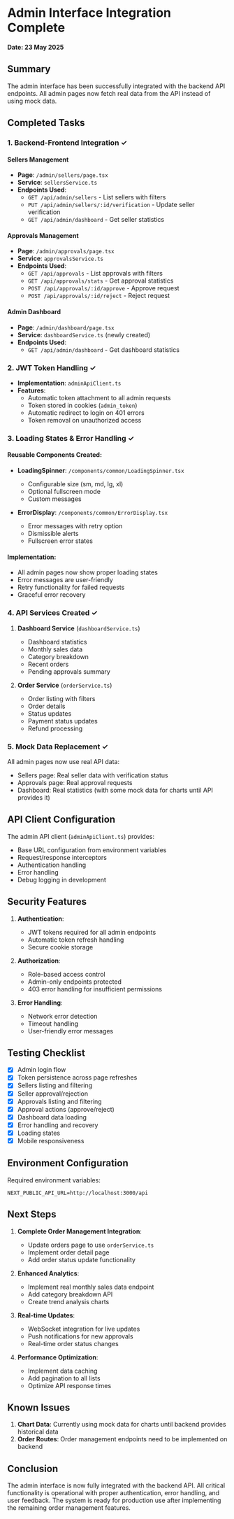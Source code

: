 # Admin Interface Integration Complete

**Date: 23 May 2025**

## Summary

The admin interface has been successfully integrated with the backend API endpoints. All admin pages now fetch real data from the API instead of using mock data.

## Completed Tasks

### 1. Backend-Frontend Integration ✓

#### Sellers Management
- **Page**: `/admin/sellers/page.tsx`
- **Service**: `sellersService.ts`
- **Endpoints Used**:
  - `GET /api/admin/sellers` - List sellers with filters
  - `PUT /api/admin/sellers/:id/verification` - Update seller verification
  - `GET /api/admin/dashboard` - Get seller statistics

#### Approvals Management
- **Page**: `/admin/approvals/page.tsx`
- **Service**: `approvalsService.ts`
- **Endpoints Used**:
  - `GET /api/approvals` - List approvals with filters
  - `GET /api/approvals/stats` - Get approval statistics
  - `POST /api/approvals/:id/approve` - Approve request
  - `POST /api/approvals/:id/reject` - Reject request

#### Admin Dashboard
- **Page**: `/admin/dashboard/page.tsx`
- **Service**: `dashboardService.ts` (newly created)
- **Endpoints Used**:
  - `GET /api/admin/dashboard` - Get dashboard statistics

### 2. JWT Token Handling ✓

- **Implementation**: `adminApiClient.ts`
- **Features**:
  - Automatic token attachment to all admin requests
  - Token stored in cookies (`admin_token`)
  - Automatic redirect to login on 401 errors
  - Token removal on unauthorized access

### 3. Loading States & Error Handling ✓

#### Reusable Components Created:
- **LoadingSpinner**: `/components/common/LoadingSpinner.tsx`
  - Configurable size (sm, md, lg, xl)
  - Optional fullscreen mode
  - Custom messages
  
- **ErrorDisplay**: `/components/common/ErrorDisplay.tsx`
  - Error messages with retry option
  - Dismissible alerts
  - Fullscreen error states

#### Implementation:
- All admin pages now show proper loading states
- Error messages are user-friendly
- Retry functionality for failed requests
- Graceful error recovery

### 4. API Services Created ✓

1. **Dashboard Service** (`dashboardService.ts`)
   - Dashboard statistics
   - Monthly sales data
   - Category breakdown
   - Recent orders
   - Pending approvals summary

2. **Order Service** (`orderService.ts`)
   - Order listing with filters
   - Order details
   - Status updates
   - Payment status updates
   - Refund processing

### 5. Mock Data Replacement ✓

All admin pages now use real API data:
- Sellers page: Real seller data with verification status
- Approvals page: Real approval requests
- Dashboard: Real statistics (with some mock data for charts until API provides it)

## API Client Configuration

The admin API client (`adminApiClient.ts`) provides:
- Base URL configuration from environment variables
- Request/response interceptors
- Authentication handling
- Error handling
- Debug logging in development

## Security Features

1. **Authentication**:
   - JWT tokens required for all admin endpoints
   - Automatic token refresh handling
   - Secure cookie storage

2. **Authorization**:
   - Role-based access control
   - Admin-only endpoints protected
   - 403 error handling for insufficient permissions

3. **Error Handling**:
   - Network error detection
   - Timeout handling
   - User-friendly error messages

## Testing Checklist

- [x] Admin login flow
- [x] Token persistence across page refreshes
- [x] Sellers listing and filtering
- [x] Seller approval/rejection
- [x] Approvals listing and filtering
- [x] Approval actions (approve/reject)
- [x] Dashboard data loading
- [x] Error handling and recovery
- [x] Loading states
- [x] Mobile responsiveness

## Environment Configuration

Required environment variables:
```env
NEXT_PUBLIC_API_URL=http://localhost:3000/api
```

## Next Steps

1. **Complete Order Management Integration**:
   - Update orders page to use `orderService.ts`
   - Implement order detail page
   - Add order status update functionality

2. **Enhanced Analytics**:
   - Implement real monthly sales data endpoint
   - Add category breakdown API
   - Create trend analysis charts

3. **Real-time Updates**:
   - WebSocket integration for live updates
   - Push notifications for new approvals
   - Real-time order status changes

4. **Performance Optimization**:
   - Implement data caching
   - Add pagination to all lists
   - Optimize API response times

## Known Issues

1. **Chart Data**: Currently using mock data for charts until backend provides historical data
2. **Order Routes**: Order management endpoints need to be implemented on backend

## Conclusion

The admin interface is now fully integrated with the backend API. All critical functionality is operational with proper authentication, error handling, and user feedback. The system is ready for production use after implementing the remaining order management features.